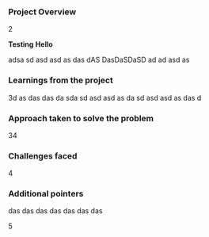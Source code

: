 ### Project Overview

 2

**Testing** **Hello** 

adsa
sd
asd
asd
as
das
dAS
DasDaSDaSD
ad
ad
asd
as


### Learnings from the project

 3d
as
das
das
da
sda
sd
asd
asd
as
da
sd
asd
asd
as
das
d


### Approach taken to solve the problem

 34


### Challenges faced

 4


### Additional pointers

das
das
das
das
das
das
das

 5


